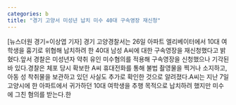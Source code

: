 ```yaml
---
categories: b
title: "경기 고양서 미성년 납치 미수 40대 구속영장 재신청"
---
```

[뉴스더원 경기=이상엽 기자] 경기 고양경찰서는 26일 아파트 엘리베이터에서 10대 여학생을 흉기로 위협해 납치하려 한 40대 남성 A씨에 대한 구속영장을 재신청했다고 밝혔다.앞서 경찰은 미성년자 약취 유인 미수혐의를 적용해 구속영장을 신청했으나 기각된 바 있다.경찰은 체포 당시 확보한 A씨 휴대전화를 통해 불법 촬영물을 찍거나 소지하고, 아동 성 착취물을 보관하고 있던 사실도 추가로 확인한 것으로 알려졌다.A씨는 지난 7일 고양시에 한 아파트에서 귀가하던 10대 여학생을 추행 목적으로 납치하려 했지만 미수에 그친 혐의를 받는다.한
